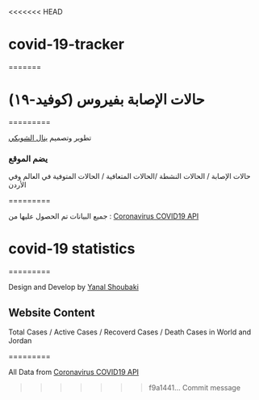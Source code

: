 <<<<<<< HEAD
# covid-19-tracker
=======
# حالات الإصابة بفيروس (كوفيد-١٩) 
=========

تطوير وتصميم [ينال الشوبكي](https://www.facebook.com/yanalshoubakidev/)

### يضم الموقع 
حالات الإصابة / الحالات النشطة /الحالات المتعافية / الحالات المتوفية في العالم وفي الأردن

=========

جميع البيانات تم الحصول عليها من : [Coronavirus COVID19 API](https://documenter.getpostman.com/view/10808728/SzS8rjbc?version=latest#63fda84a-6b43-4506-9cc7-2172561d5c16)


# covid-19 statistics
=========

Design and Develop by [Yanal Shoubaki](https://www.facebook.com/yanalshoubakidev/)

## Website Content
Total Cases / Active Cases / Recoverd Cases / Death Cases in World and Jordan

=========

All Data from [Coronavirus COVID19 API](https://documenter.getpostman.com/view/10808728/SzS8rjbc?version=latest#63fda84a-6b43-4506-9cc7-2172561d5c16)







>>>>>>> f9a1441... Commit message
